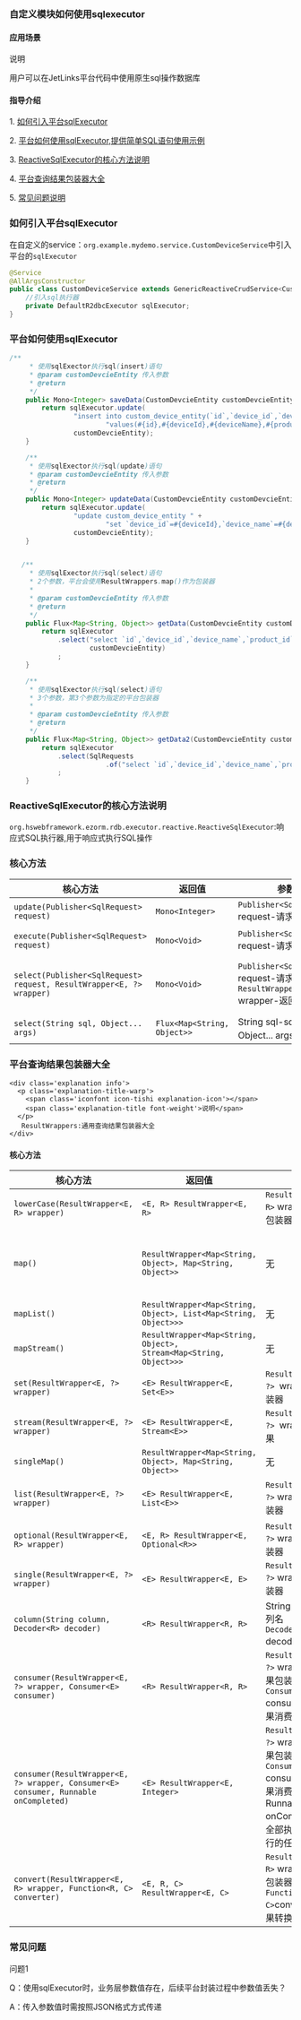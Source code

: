 ### 自定义模块如何使用sqlexecutor

#### 应用场景

<div class='explanation primary'>
  <p class='explanation-title-warp'>
    <span class='iconfont icon-bangzhu explanation-icon'></span>
    <span class='explanation-title font-weight'>说明</span>
  </p>
  用户可以在JetLinks平台代码中使用原生sql操作数据库
</div>

#### 指导介绍

  <p>1. <a href="#1" >如何引入平台sqlExecutor</a></p>
  <p>2. <a href="#2" >平台如何使用sqlExecutor,提供简单SQL语句使用示例</a></p>
  <p>3. <a href="#3" >ReactiveSqlExecutor的核心方法说明</a></p>
  <p>4. <a href="#4" >平台查询结果包装器大全</a></p>
  <p>5. <a href="#5" >常见问题说明</a></p>



### <font id="1">如何引入平台sqlExecutor</font>
 在自定义的service：`org.example.mydemo.service.CustomDeviceService`中引入平台的`sqlExecutor`
```java
@Service
@AllArgsConstructor
public class CustomDeviceService extends GenericReactiveCrudService<CustomDevcieEntity,String> {
    //引入sql执行器
    private DefaultR2dbcExecutor sqlExecutor;
}
```

### <font id="2">平台如何使用sqlExecutor</font>

```java
/**
     * 使用sqlExector执行sql(insert)语句
     * @param customDevcieEntity 传入参数
     * @return
     */
    public Mono<Integer> saveData(CustomDevcieEntity customDevcieEntity) {
        return sqlExecutor.update(
                "insert into custom_device_entity(`id`,`device_id`,`device_name`,`product_id`,`product_name`) " +
                        "values(#{id},#{deviceId},#{deviceName},#{productId},#{productName})",
                customDevcieEntity);
    }

    /**
     * 使用sqlExector执行sql(update)语句
     * @param customDevcieEntity 传入参数
     * @return
     */
    public Mono<Integer> updateData(CustomDevcieEntity customDevcieEntity) {
        return sqlExecutor.update(
                "update custom_device_entity " +
                        "set `device_id`=#{deviceId},`device_name`=#{deviceName},`product_id`=#{productId},`product_name`=#{productName} where `id`=#{id}",
                customDevcieEntity);
    }


   /**
     * 使用sqlExector执行sql(select)语句
     * 2个参数，平台会使用ResultWrappers.map()作为包装器
     *
     * @param customDevcieEntity 传入参数
     * @return
     */
    public Flux<Map<String, Object>> getData(CustomDevcieEntity customDevcieEntity) {
        return sqlExecutor
            .select("select `id`,`device_id`,`device_name`,`product_id`,`product_name` from custom_device_entity where id=#{id}",
                    customDevcieEntity)
            ;
    }

    /**
     * 使用sqlExector执行sql(select)语句
     * 3个参数，第3个参数为指定的平台包装器
     *
     * @param customDevcieEntity 传入参数
     * @return
     */
    public Flux<Map<String, Object>> getData2(CustomDevcieEntity customDevcieEntity) {
        return sqlExecutor
            .select(SqlRequests
                        .of("select `id`,`device_id`,`device_name`,`product_id`,`product_name` from custom_device_entity where id=#{id}", customDevcieEntity), ResultWrappers.map())
            ;
    }
```



### <font id="3">ReactiveSqlExecutor的核心方法说明</font>
 `org.hswebframework.ezorm.rdb.executor.reactive.ReactiveSqlExecutor`:响应式SQL执行器,用于响应式执行SQL操作

### 核心方法

| 核心方法                                                     | 返回值                      | 参数                                                         | 描述                                                         |
| ------------------------------------------------------------ | --------------------------- | ------------------------------------------------------------ | ------------------------------------------------------------ |
| `update(Publisher<SqlRequest> request)`                      | `Mono<Integer>`             | `Publisher<SqlRequest>` request-请求参数对象                 | 执行更新语句,支持 `update`,`delete`,`insert`                 |
| `execute(Publisher<SqlRequest> request)`                     | `Mono<Void>`                | `Publisher<SqlRequest>` request-请求参数对象                 | 执行SQL语句,忽略结果                                         |
| `select(Publisher<SqlRequest> request, ResultWrapper<E, ?> wrapper)` | `Mono<Void>`                | `Publisher<SqlRequest>` request-请求参数对象</br>`ResultWrapper<E, ?>` wrapper-返回结果集 | 执行查询语句,并使用同一个包装器包装返回结果,`<E>`-结果集类型 `<?>`-返回值类型 |
| `select(String sql, Object... args)`                         | `Flux<Map<String, Object>>` | String sql-sql语句</br>Object... args-sql参数                | 使用预编译执行查询SQL,并返回map结果                          |



###  <font id="4">平台查询结果包装器大全</font> 

```
<div class='explanation info'>
  <p class='explanation-title-warp'>
    <span class='iconfont icon-tishi explanation-icon'></span>
    <span class='explanation-title font-weight'>说明</span>
  </p>
   ResultWrappers:通用查询结果包装器大全
</div>
```

#### 核心方法

| 核心方法                                                     | 返回值                                                       | 参数                                                         | 描述                                                         |
| ------------------------------------------------------------ | ------------------------------------------------------------ | ------------------------------------------------------------ | ------------------------------------------------------------ |
| `lowerCase(ResultWrapper<E, R> wrapper)`                     | `<E, R> ResultWrapper<E, R>`                                 | `ResultWrapper<E, R>` wrapper-下级包装器                     | 创建将列转为小写的包装器                                     |
| `map()`                                                      | `ResultWrapper<Map<String, Object>, Map<String, Object>>`    | 无                                                           | 将行转为Map的包装器,此包装器不具备收集能力,通常需要配合具备收集能力的包装器使用 |
| `mapList()`                                                  | `ResultWrapper<Map<String, Object>, List<Map<String, Object>>>` | 无                                                           | map集合结果包装器                                            |
| `mapStream()`                                                | `ResultWrapper<Map<String, Object>, Stream<Map<String, Object>>>` | 无                                                           | map流结果包装器                                              |
| `set(ResultWrapper<E, ?> wrapper)`                           | `<E> ResultWrapper<E, Set<E>>`                               | `ResultWrapper<E, ?> `wrapper-行包装器                       | Set结果包装器                                                |
| `stream(ResultWrapper<E, ?> wrapper)`                        | `<E> ResultWrapper<E, Stream<E>>`                            | `ResultWrapper<E, ?> `wrapper-流结果                         | 创建流结果包装器                                             |
| `singleMap()`                                                | `ResultWrapper<Map<String, Object>, Map<String, Object>>`    | 无                                                           | 单个map的结果包装器                                          |
| `list(ResultWrapper<E, ?> wrapper)`                          | `<E> ResultWrapper<E, List<E>>`                              | `ResultWrapper<E, ?>` wrapper-行包装器                       | 集合结果包装器,将所有行结果收集成一个集合                    |
| `optional(ResultWrapper<E, R> wrapper)`                      | `<E, R> ResultWrapper<E, Optional<R>>`                       | `ResultWrapper<E, ?>` wrapper-行包装器                       | 可选结果包装器                                               |
| `single(ResultWrapper<E, ?> wrapper)`                        | `<E> ResultWrapper<E, E>`                                    | `ResultWrapper<E, ?>` wrapper-行包装器                       | 单个结果包装器,结果可能为 `<code>null</code>`                |
| `column(String column, Decoder<R> decoder)`                  | `<R> ResultWrapper<R, R>`                                    | String column-列名</br>`Decoder<R>` decoder-解码器           | 创建单列结果包装器,只包装处理单个列的数据                    |
| `consumer(ResultWrapper<E, ?> wrapper, Consumer<E> consumer)` | `<R> ResultWrapper<R, R>`                                    | `ResultWrapper<E, ?>` wrapper-行结果包装器</br> `Consumer<E>` consumer-行结果消费者 | 创建不收集结果,只消费行结果的包装器                          |
| `consumer(ResultWrapper<E, ?> wrapper, Consumer<E> consumer, Runnable onCompleted)` | `<E> ResultWrapper<E, Integer> `                             | `ResultWrapper<E, ?>` wrapper-行结果包装器</br> `Consumer<E>` consumer-行结果消费者</br>Runnable onCompleted-当全部执行完成后执行的任务 | 创建不收集结果,只消费行结果的包装器,并支持全部消费完后,执行指定的任务 |
| `convert(ResultWrapper<E, R> wrapper, Function<R, C> converter)` | `<E, R, C> ResultWrapper<E, C>`                              | `ResultWrapper<E, R>` wrapper-原始包装器</br>` Function<R, C> `converter-结果转换器 | 创建转换结果的包装器                                         |

### <font id="5">常见问题</font>

<div class='explanation warning'>
  <p class='explanation-title-warp'>
    <span class='iconfont icon-bangzhu explanation-icon'></span>
    <span class='explanation-title font-weight'>问题1</span>
  </p>
<p>Q：使用sqlExecutor时，业务层参数值存在，后续平台封装过程中参数值丢失？</p>
<p>A：传入参数值时需按照JSON格式方式传递</p></div>